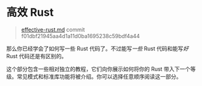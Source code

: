 # 高效 Rust

> [effective-rust.md](https://github.com/rust-lang/rust/blob/master/src/doc/trpl/effective-rust.md)
> commit f01dbf21945aa4d1a11d0ba1695238c59bdf4a44

那么你已经学会了如何写一些 Rust 代码了。不过能写*一些* Rust 代码和能写*好* Rust 代码还是有区别的。

这个部分包含一些相对独立的教程，它们向你展示如何将你的 Rust 带入下一个等级。常见模式和标准库功能将被介绍。你可以选择任意顺序阅读这一部分。
